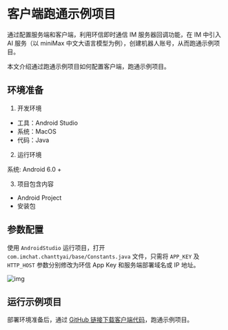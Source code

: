 # 客户端跑通示例项目

通过配置服务端和客户端，利用环信即时通信 IM 服务器回调功能，在 IM 中引入 AI 服务（以 miniMax 中文大语言模型为例），创建机器人账号，从而跑通示例项目。

本文介绍通过跑通示例项目如何配置客户端，跑通示例项目。

## 环境准备

1. 开发环境

- 工具：Android Studio
- 系统：MacOS
- 代码：Java

2. 运行环境

系统: Android 6.0 +

3. 项目包含内容

- Android Project
- 安装包

## 参数配置

使用 `AndroidStudio` 运行项目，打开 `com.imchat.chanttyai/base/Constants.java` 文件，只需将 `APP_KEY` 及 `HTTP_HOST` 参数分别修改为环信 App Key 和服务端部署域名或 IP 地址。

![img](@static/images/aigc/parameter_configure.png)

## 运行示例项目

部署环境准备后，通过 [GitHub 链接下载客户端代码](https://github.com/easemob/Easemob-AIGCService-Example/tree/dev/AIGCService-AndroidClient)，跑通示例项目。